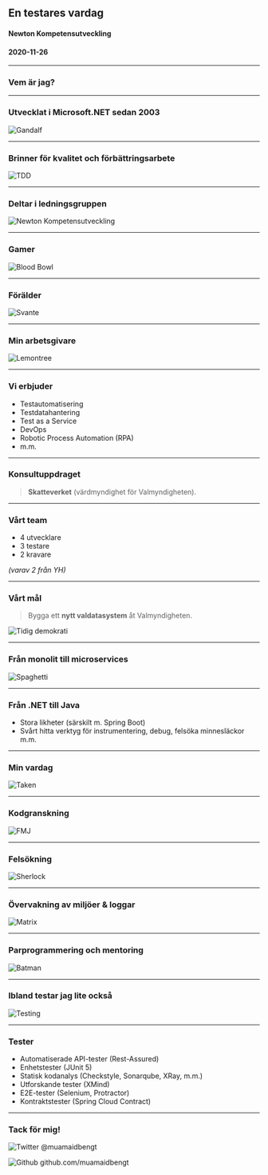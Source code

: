 ## En testares vardag
#### Newton Kompetensutveckling
#### 2020-11-26

***

### Vem är jag?

---

### Utvecklat i Microsoft.NET sedan 2003

![Gandalf](images/gandalf.jpg)

---

### Brinner för kvalitet och förbättringsarbete

![TDD](images/tdd.png)

---

### Deltar i ledningsgruppen

![Newton Kompetensutveckling](images/newton-logo.png)

---

### Gamer

![Blood Bowl](images/bloodbowl.jpeg) 

---

### Förälder

![Svante](images/svante.jpeg)

***

### Min arbetsgivare

![Lemontree](images/lemontree.jpg)

---

### Vi erbjuder

- Testautomatisering
- Testdatahantering
- Test as a Service
- DevOps
- Robotic Process Automation (RPA)
- m.m.

***

### Konsultuppdraget
> **Skatteverket** (värdmyndighet för Valmyndigheten).

---

### Vårt team

- 4 utvecklare
- 3 testare
- 2 kravare

*(varav 2 från YH)*

---

### Vårt mål

> Bygga ett **nytt valdatasystem** åt Valmyndigheten.

![Tidig demokrati](images/perilkis-pnuka.jpg)


---

### Från monolit till microservices
![Spaghetti](images/spaghetti.jpg)

***

### Från .NET till Java

<!-- TODO: Fyll på -->
- Stora likheter (särskilt m. Spring Boot)
- Svårt hitta verktyg för instrumentering, debug, felsöka minnesläckor m.m.

***

### Min vardag
![Taken](images/taken.png)

---

### Kodgranskning
![FMJ](images/fmj.jpg)

---

### Felsökning
![Sherlock](images/sherlock.jpg)

---

### Övervakning av miljöer & loggar
![Matrix](images/matrix_tank.jpg)

---

### Parprogrammering och mentoring
![Batman](images/batman.jpg)

---

### Ibland testar jag lite också
![Testing](images/no_testing.jpg)

---

### Tester

- Automatiserade API-tester (Rest-Assured)
- Enhetstester (JUnit 5)
- Statisk kodanalys (Checkstyle, Sonarqube, XRay, m.m.)
- Utforskande tester (XMind)
- E2E-tester (Selenium, Protractor)
- Kontraktstester (Spring Cloud Contract)

***

### Tack för mig!

![Twitter](images/twitter.png) @muamaidbengt

![Github](images/github.png) github.com/muamaidbengt